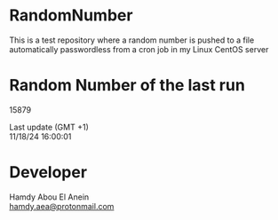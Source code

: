# RandomNumber    
This is a test repository where a random number is pushed to a file automatically passwordless from a cron job in my Linux CentOS server    
# Random Number of the last run   
15879
      
Last update (GMT +1)    
11/18/24 16:00:01
# Developer    
Hamdy Abou El Anein   
hamdy.aea@protonmail.com
